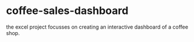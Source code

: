 # coffee-sales-dashboard
the excel project focusses on creating an interactive dashboard of a coffee shop.

